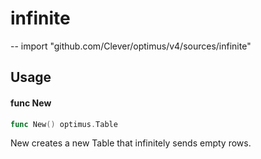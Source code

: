 # infinite
--
    import "github.com/Clever/optimus/v4/sources/infinite"


## Usage

#### func  New

```go
func New() optimus.Table
```
New creates a new Table that infinitely sends empty rows.

